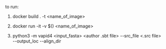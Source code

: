 to run: 

1. docker build . -t <name_of_image>

2. docker run -it -v $(<filepath to dir with input files>) <name_of_image>

3. python3 -m vapid4 <input_fasta> <author .sbt file> --src_file <.src file> --output_loc <output dir> --align_dir <alignment dir>

